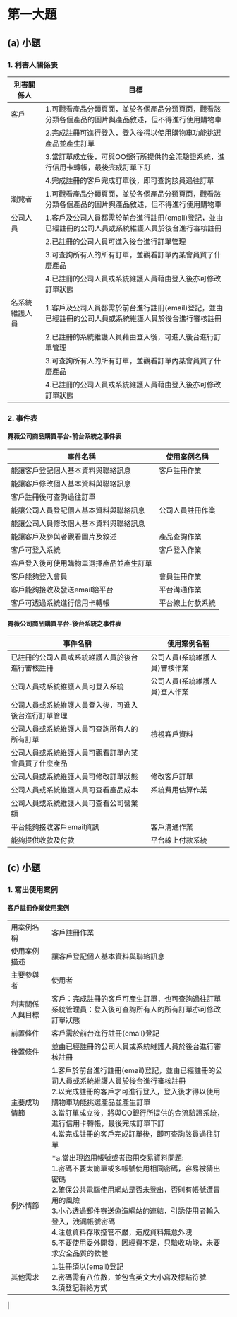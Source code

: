 # 第一大題 
## (a) 小題
### 1. 利害人關係表
|利害關係人|目標|
|------|------|
|客戶|1.可觀看產品分類頁面，並於各個產品分類頁面，觀看該分類各個產品的圖片與產品敘述，但不得進行使用購物車|
||2.完成註冊可進行登入，登入後得以使用購物車功能挑選產品並產生訂單|
||3.當訂單成立後，可與ΟΟ銀行所提供的金流驗證系統，進行信用卡轉帳，最後完成訂單下訂|
||4.完成註冊的客戶完成訂單後，即可查詢該員過往訂單|
|瀏覽者|1.可觀看產品分類頁面，並於各個產品分類頁面，觀看該分類各個產品的圖片與產品敘述，但不得進行使用購物車|
|公司人員|1.客戶及公司人員都需於前台進行註冊(email)登記，並由已經註冊的公司人員或系統維護人員於後台進行審核註冊|
||2.已註冊的公司人員可進入後台進行訂單管理|
||3.可查詢所有人的所有訂單，並觀看訂單內某會員買了什麼產品|
||4.已註冊的公司人員或系統維護人員藉由登入後亦可修改訂單狀態|
|名系統維護人員|1.客戶及公司人員都需於前台進行註冊(email)登記，並由已經註冊的公司人員或系統維護人員於後台進行審核註冊|
||2.已註冊的系統維護人員藉由登入後，可進入後台進行訂單管理|
||3.可查詢所有人的所有訂單，並觀看訂單內某會員買了什麼產品|
||4.已註冊的公司人員或系統維護人員藉由登入後亦可修改訂單狀態|

### 2. 事件表
#### 霓薇公司商品購買平台-前台系統之事件表
|事件名稱|使用案例名稱|
|------|------|
|能讓客戶登記個人基本資料與聯絡訊息|客戶註冊作業|
|能讓客戶修改個人基本資料與聯絡訊息||
|客戶註冊後可查詢過往訂單||
|能讓公司人員登記個人基本資料與聯絡訊息|公司人員註冊作業|
|能讓公司人員修改個人基本資料與聯絡訊息||
|能讓客戶及參與者觀看圖片及敘述|產品查詢作業|
|客戶可登入系統|客戶登入作業|
|客戶登入後可使用購物車選擇產品並產生訂單||
|客戶能夠登入會員|會員註冊作業|
|客戶能夠接收及發送email給平台|平台溝通作業|
|客戶可透過系統進行信用卡轉帳|平台線上付款系統|

#### 霓薇公司商品購買平台-後台系統之事件表
|事件名稱|使用案例名稱|
|------|------|
|已註冊的公司人員或系統維護人員於後台進行審核註冊|公司人員(系統維護人員)審核作業|
|公司人員或系統維護人員可登入系統|公司人員(系統維護人員)登入作業|
|公司人員或系統維護人員登入後，可進入後台進行訂單管理||
|公司人員或系統維護人員可查詢所有人的所有訂單|檢視客戶資料|
|公司人員或系統維護人員可觀看訂單內某會員買了什麼產品||
|公司人員或系統維護人員可修改訂單狀態|修改客戶訂單|
|公司人員或系統維護人員可查看產品成本|系統費用估算作業|
|公司人員或系統維護人員可查看公司營業額||
|平台能夠接收客戶email資訊|客戶溝通作業|
|能夠提供收款及付款|平台線上付款系統|


## (c) 小題
### 1. 寫出使用案例
#### 客戶註冊作業使用案例
<table>
    <tr>
        <td>用案例名稱</td>
        <td>客戶註冊作業</td>
    </tr>
    <tr>
        <td>使用案例描述</td>
        <td>讓客戶登記個人基本資料與聯絡訊息</td>
    </tr>
    <tr>
        <td>主要參與者</td>
        <td>使用者</td>
    </tr>
    <tr>
        <td>利害關係人與目標</td>
        <td>客戶：完成註冊的客戶可產生訂單，也可查詢過往訂單<br>
          系統管理員：登入後可查詢所有人的所有訂單亦可修改訂單狀態</td>
    </tr>
    <tr>
        <td>前置條件</td>
        <td>客戶需於前台進行註冊(email)登記</td>
    </tr>
    <tr>
        <td>後置條件</td>
        <td>並由已經註冊的公司人員或系統維護人員於後台進行審核註冊</td>
    </tr>
    <tr>
        <td>主要成功情節</td>
        <td>1.客戶於前台進行註冊(email)登記，並由已經註冊的公司人員或系統維護人員於後台進行審核註冊<br>
            2.以完成註冊的客戶才可進行登入，登入後才得以使用購物車功能挑選產品並產生訂單<br>
            3.當訂單成立後，將與ΟΟ銀行所提供的金流驗證系統，進行信用卡轉帳，最後完成訂單下訂<br>
            4.當完成註冊的客戶完成訂單後，即可查詢該員過往訂單
      </td>
    </tr>
    <tr>
        <td>例外情節</td>
        <td>*a.當出現盜用帳號或者盜用交易資料問題:<br>
            1.密碼不要太簡單或多帳號使用相同密碼，容易被猜出密碼<br>
            2.確保公共電腦使用網站是否未登出，否則有帳號遭冒用的風險<br>
            3.小心透過郵件寄送偽造網站的連結，引誘使用者輸入登入，洩漏帳號密碼<br>
            4.注意資料存取控管不嚴，造成資料無意外洩<br>
            5.不要使用委外開發，因經費不足，只驗收功能，未要求安全品質的軟體<br>
      </td>
    </tr>
    <tr>
        <td>其他需求</td>
        <td>1.註冊須以(email)登記<br>
            2.密碼需有八位數，並包含英文大小寫及標點符號<br>
            3.須登記聯絡方式<br>
      </td>
    </tr>
</table>|

